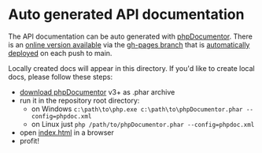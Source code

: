 # Auto generated API documentation

The API documentation can be auto generated with [phpDocumentor](https://www.phpdoc.org/). 
There is an [online version available](https://chillerlan.github.io/php-settings-container/) via the [gh-pages branch](https://github.com/chillerlan/php-settings-container/tree/gh-pages) that is [automatically deployed](https://github.com/chillerlan/php-settings-container/deployments) on each push to main.

Locally created docs will appear in this directory. If you'd like to create local docs, please follow these steps:

- [download phpDocumentor](https://github.com/phpDocumentor/phpDocumentor/releases) v3+ as .phar archive
- run it in the repository root directory:
  - on Windows `c:\path\to\php.exe c:\path\to\phpDocumentor.phar --config=phpdoc.xml`
  - on Linux just `php /path/to/phpDocumentor.phar --config=phpdoc.xml`
- open [index.html](./index.html) in a browser
- profit!
